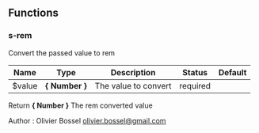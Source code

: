 ## Functions


### s-rem

Convert the passed value to rem



Name  |  Type  |  Description  |  Status  |  Default
------------  |  ------------  |  ------------  |  ------------  |  ------------
$value  |  **{ Number }**  |  The value to convert  |  required  |

Return **{ Number }** The rem converted value

Author : Olivier Bossel <olivier.bossel@gmail.com>